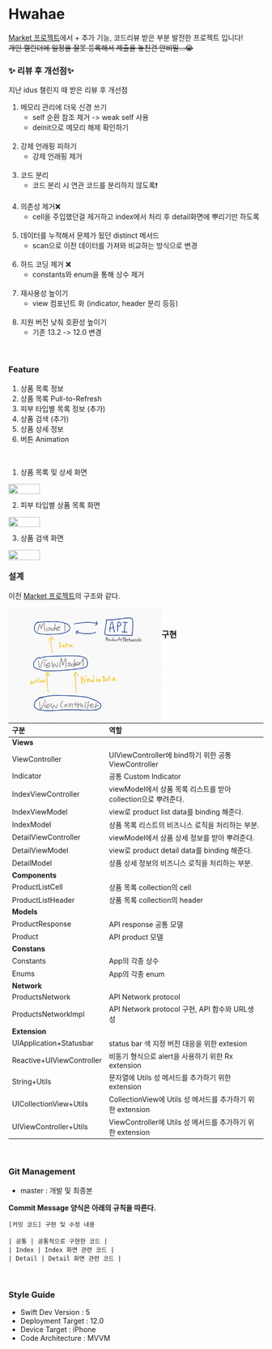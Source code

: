 # Hwahae

[Market 프로젝트](https://github.com/HyopangWorld/Market)에서 + 추가 기능, 코드리뷰 받은 부분 발전한 프로젝트 입니다!
<br>
~~개인 캘린더에 일정을 잘못 등록해서 제출을 놓친건 안비밀...😭~~
<br>

### ✨ 리뷰 후 개선점✨
지난 idus 챌린지 때 받은 리뷰 후 개선점
<br>
1. 메모리 관리에 더욱 신경 쓰기 
     - self 순환 참조 제거 -> weak self 사용
     - deinit으로 메모리 해제 확인하기
     <br>
2. 강제 언래핑 피하기
    - 강제 언래핑 제거
    <br>
3. 코드 분리
    - 코드 분리 시 연관 코드를 분리하지 않도록❗️
    <br>
4. 의존성 제거❌
    - cell을 주입했던걸 제거하고 index에서 처리 후 detail화면에 뿌리기만 하도록
    <br>
5. 데이터를 누적해서 문제가 됬던 distinct 메서드
    - scan으로 이전 데이터를 가져와 비교하는 방식으로 변경
    <br>
6. 하드 코딩 제거 ❌
    - constants와 enum을 통해 상수 제거 
    <br>
7. 재사용성 높이기
    - view 컴포넌트 화 (indicator, header  분리 등등)
    <br>
8. 지원 버전 낮춰 호환성 높이기
    - 기존 13.2 -> 12.0 변경

<br>

###  Feature
1. 상품 목록 정보
2. 상품 목록 Pull-to-Refresh
3. 피부 타입별 목록 정보 (추가)
4. 상품 검색 (추가)
5. 상품 상세 정보
6. 버튼 Animation

<br>

1. 상품 목록 및 상세 화면

<img src="./Contents/pullToReload.gif" width="35%" height="35%" style="float:left"/>

<br>

2. 피부 타입별 상품 목록 화면

<img src="./Contents/skinType.gif" width="35%" height="35%" style="float:left"/>

<br>

3. 상품 검색 화면

<img src="./Contents/search.gif" width="35%" height="35%" style="float:left"/>

<br>

### 설계

이전 [Market 프로젝트](https://github.com/HyopangWorld/Market/blob/master/README.md#%EC%84%A4%EA%B3%84)의 구조와 같다.

<img src="./Contents/architecture.jpeg" width="60%" height="60%" style="float:left"/>

<br>

### 구현

| **구분** |   **역할**   |
| :------------- | :--------------- |
| **Views** |
|       ViewController       |       UIViewController에 bind하기 위한 공통 ViewController        |
|       Indicator       |       공통  Custom Indicator        |
|       IndexViewController       |       viewModel에서 상품 목록 리스트를 받아 collection으로 뿌려준다.        |
|       IndexViewModel       |       view로 product list data를 binding 해준다.        |
|       IndexModel       |       상품 목록 리스트의 비즈니스 로직을 처리하는 부분.        |
|       DetailViewController       |      viewModel에서 상품 상세 정보를 받아 뿌려준다.        |
|       DetailViewModel       |       view로 product detail data를 binding 해준다.        |
|       DetailModel       |       상품 상세 정보의 비즈니스 로직을 처리하는 부분.         |
| **Components** |
|       ProductListCell       |       상품 목록 collection의 cell        |
|       ProductListHeader       |       상품 목록 collection의 header       |
| **Models** |
|       ProductResponse       |       API response 공통 모델        |
|       Product       |       API product 모델       |
| **Constans** |
|       Constants       |       App의 각종 상수        |
|       Enums       |       App의 각종 enum        |
| **Network** |
|       ProductsNetwork       |       API Network protocol        |
|       ProductsNetworkImpl       |      API Network protocol 구현, API 함수와 URL생성       |
| **Extension** |
|       UIApplication+Statusbar       |       status bar 색 지정 버전 대응을 위한 extesion       |
|       Reactive+UIViewController       |       비동기 형식으로 alert을 사용하기 위한 Rx extension        |
|       String+Utils       |       문자열에 Utils 성 메서드를 추가하기 위한 extension        |
|       UICollectionView+Utils       |       CollectionView에 Utils 성 메서드를 추가하기 위한 extension        |
|       UIViewController+Utils       |       ViewController에 Utils 성 메서드를 추가하기 위한 extension        |

<br>

### Git Management

- master : 개발 및 최종본

**Commit Message 양식은 아래의 규칙을 따른다.**  

```
[커밋 코드] 구현 및 수정 내용

| 공통 | 공통적으로 구현한 코드 |
| Index | Index 화면 관련 코드 |
| Detail | Detail 화면 관련 코드 |
```
<br>

### Style Guide

- Swift Dev Version : 5
- Deployment Target : 12.0
- Device Target : iPhone
- Code Architecture : MVVM
